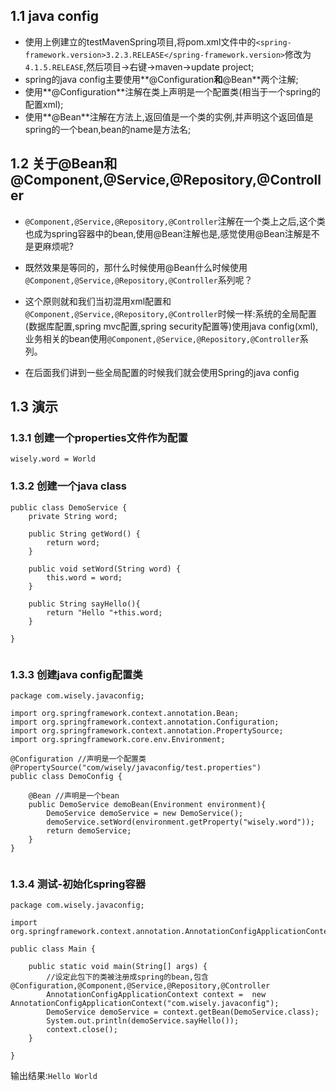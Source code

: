 ## 1.1 java config
- 使用上例建立的testMavenSpring项目,将pom.xml文件中的`<spring-framework.version>3.2.3.RELEASE</spring-framework.version>`修改为`4.1.5.RELEASE`,然后项目->右键->maven->update project;
- spring的java config主要使用**@Configuration**和**@Bean**两个注解;
 - 使用**@Configuration**注解在类上声明是一个配置类(相当于一个spring的配置xml);
 - 使用**@Bean**注解在方法上,返回值是一个类的实例,并声明这个返回值是spring的一个bean,bean的name是方法名;

## 1.2 关于@Bean和@Component,@Service,@Repository,@Controller

- `@Component,@Service,@Repository,@Controller`注解在一个类上之后,这个类也成为spring容器中的bean,使用@Bean注解也是,感觉使用@Bean注解是不是更麻烦呢?

- 既然效果是等同的，那什么时候使用@Bean什么时候使用`@Component,@Service,@Repository,@Controller`系列呢？

- 这个原则就和我们当初混用xml配置和`@Component,@Service,@Repository,@Controller`时候一样:系统的全局配置(数据库配置,spring mvc配置,spring security配置等)使用java config(xml),业务相关的bean使用`@Component,@Service,@Repository,@Controller`系列。

- 在后面我们讲到一些全局配置的时候我们就会使用Spring的java config


## 1.3 演示

### 1.3.1 创建一个properties文件作为配置

```
wisely.word = World
```

### 1.3.2 创建一个java class
```
public class DemoService {
	private String word;

	public String getWord() {
		return word;
	}

	public void setWord(String word) {
		this.word = word;
	}

	public String sayHello(){
		return "Hello "+this.word;
	}

}


```

### 1.3.3 创建java config配置类
```
package com.wisely.javaconfig;

import org.springframework.context.annotation.Bean;
import org.springframework.context.annotation.Configuration;
import org.springframework.context.annotation.PropertySource;
import org.springframework.core.env.Environment;

@Configuration //声明是一个配置类
@PropertySource("com/wisely/javaconfig/test.properties")
public class DemoConfig {

	@Bean //声明是一个bean
	public DemoService demoBean(Environment environment){
		DemoService demoService = new DemoService();
		demoService.setWord(environment.getProperty("wisely.word"));
		return demoService;
	}
}


```
### 1.3.4 测试-初始化spring容器

```
package com.wisely.javaconfig;

import org.springframework.context.annotation.AnnotationConfigApplicationContext;

public class Main {

	public static void main(String[] args) {
		//设定此包下的类被注册成spring的bean,包含@Configuration,@Component,@Service,@Repository,@Controller
		AnnotationConfigApplicationContext context =  new AnnotationConfigApplicationContext("com.wisely.javaconfig");
		DemoService demoService = context.getBean(DemoService.class);
		System.out.println(demoService.sayHello());
		context.close();
	}

}

```

输出结果:`Hello World`



